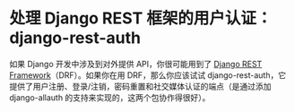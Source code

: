 # 处理 Django REST 框架的用户认证：django-rest-auth

如果 Django 开发中涉及到对外提供 API，你很可能用到了 [Django REST Framework](http://www.django-rest-framework.org/)（DRF）。如果你在用 DRF，那么你应该试试 django-rest-auth，它提供了用户注册、登录/注销，密码重置和社交媒体认证的端点（是通过添加 django-allauth 的支持来实现的，这两个包协作得很好）。